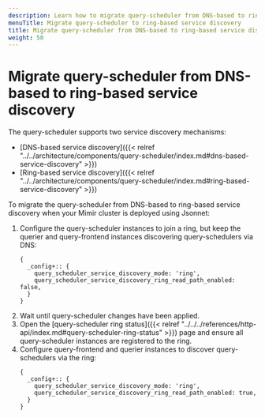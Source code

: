 ```yaml
---
description: Learn how to migrate query-scheduler from DNS-based to ring-based service discovery
menuTitle: Migrate query-scheduler to ring-based service discovery
title: Migrate query-scheduler from DNS-based to ring-based service discovery
weight: 50
---
```


# Migrate query-scheduler from DNS-based to ring-based service discovery

The query-scheduler supports two service discovery mechanisms:

- [DNS-based service discovery]({{< relref "../../architecture/components/query-scheduler/index.md#dns-based-service-discovery" >}})
- [Ring-based service discovery]({{< relref "../../architecture/components/query-scheduler/index.md#ring-based-service-discovery" >}})

To migrate the query-scheduler from DNS-based to ring-based service discovery when your Mimir cluster is deployed using Jsonnet:

1. Configure the query-scheduler instances to join a ring, but keep the querier and query-frontend instances discovering query-schedulers via DNS:
   ```jsonnet
   {
     _config+:: {
       query_scheduler_service_discovery_mode: 'ring',
       query_scheduler_service_discovery_ring_read_path_enabled: false,
     }
   }
   ```
1. Wait until query-scheduler changes have been applied.
1. Open the [query-scheduler ring status]({{< relref "../../../references/http-api/index.md#query-scheduler-ring-status" >}}) page and ensure all query-scheduler instances are registered to the ring.
1. Configure query-frontend and querier instances to discover query-schedulers via the ring:
   ```jsonnet
   {
     _config+:: {
       query_scheduler_service_discovery_mode: 'ring',
       query_scheduler_service_discovery_ring_read_path_enabled: true,
     }
   }
   ```
